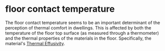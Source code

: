 # floor contact temperature

The floor contact temperature seems to be an important 
determinant of the perception of thermal comfort in dwellings. 
This is affected by both the temperature of the floor top surface 
(as measured through a thermometer) and the thermal properties
of the materials in the floor. Specifically, the material's
[Thermal Effusivity](https://en.wikipedia.org/wiki/Thermal_effusivity).